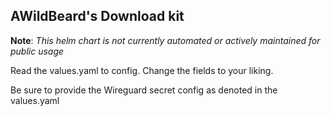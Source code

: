 ## AWildBeard's Download kit
**Note**: *This helm chart is not currently automated or actively maintained for public usage*

Read the values.yaml to config. Change the fields to your liking.

Be sure to provide the Wireguard secret config as denoted in the values.yaml
